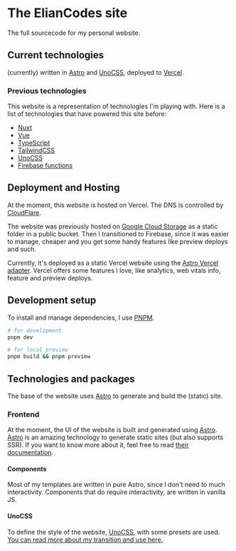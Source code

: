 # The ElianCodes site

The full sourcecode for my personal website.

## Current technologies

(currently) written in [Astro](https://astro.build) and [UnoCSS](https://unocss.dev), deployed to [Vercel](https://vercel.com).

### Previous technologies

This website is a representation of technologies I'm playing with. Here is a list of technologies that have powered this site before:

- [Nuxt](https://nuxtjs.org)
- [Vue](https://vuejs.org)
- [TypeScript](https://www.typescript-lang.com)
- [TailwindCSS](https://tailwindcss.com)
- [UnoCSS](https://unocss.dev)
- [Firebase functions](https://firebase.google.com/docs/functions)

## Deployment and Hosting

At the moment, this website is hosted on Vercel. The DNS is controlled by [CloudFlare](https://www.cloudflare.com).

The website was previously hosted on [Google Cloud Storage](https://cloud.google.com/storage) as a static folder in a public bucket. Then I transitioned to Firebase, since it was easier to manage, cheaper and you get some handy features like preview deploys and such.

Currently, it's deployed as a static Vercel website using the [Astro Vercel adapter](https://docs.astro.build/en/guides/integrations-guide/vercel/). Vercel offers some features I love, like analytics, web vitals info, feature and preview deploys.

## Development setup

To install and manage dependencies, I use [PNPM](https://pnpm.io/).

```bash
# for development
pnpm dev

# for local preview
pnpm build && pnpm preview
```

## Technologies and packages

The base of the website uses [Astro](https://astro.build) to generate and build the (static) site.

### Frontend

At the moment, the UI of the website is built and generated using [Astro](https://astro.build). [Astro](https://astro.build) is an amazing technology to generate static sites (but also supports SSR). If you want to know more about it, feel free to read [their documentation](https://docs.astro.build/getting-started).

#### Components

Most of my templates are written in pure Astro, since I don't need to much interactivity. Components that do require interactivity, are written in vanilla JS.

#### UnoCSS

To define the style of the website, [UnoCSS](https://unocss.dev), with some presets are used. [You can read more about my transition and use here.](https://www.elian.codes/blog/23-02-11-implementing-unocss-in-astro)
